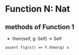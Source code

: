# Function N: Nat

## methods of Function 1

* then(self, g: Self) -> Self

``` erg
assert f(g(x)) == f.then(g) x
```